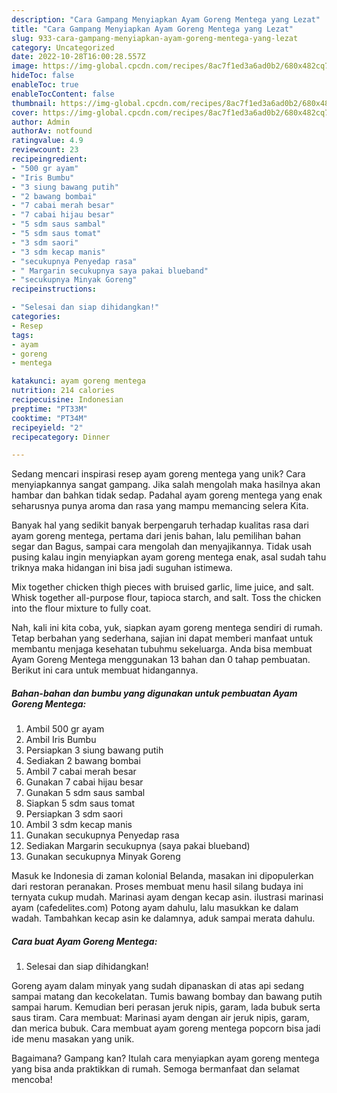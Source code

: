 ```yaml
---
description: "Cara Gampang Menyiapkan Ayam Goreng Mentega yang Lezat"
title: "Cara Gampang Menyiapkan Ayam Goreng Mentega yang Lezat"
slug: 933-cara-gampang-menyiapkan-ayam-goreng-mentega-yang-lezat
category: Uncategorized
date: 2022-10-28T16:00:28.557Z
image: https://img-global.cpcdn.com/recipes/8ac7f1ed3a6ad0b2/680x482cq70/ayam-goreng-mentega-foto-resep-utama.jpg
hideToc: false
enableToc: true
enableTocContent: false
thumbnail: https://img-global.cpcdn.com/recipes/8ac7f1ed3a6ad0b2/680x482cq70/ayam-goreng-mentega-foto-resep-utama.jpg
cover: https://img-global.cpcdn.com/recipes/8ac7f1ed3a6ad0b2/680x482cq70/ayam-goreng-mentega-foto-resep-utama.jpg
author: Admin
authorAv: notfound
ratingvalue: 4.9
reviewcount: 23
recipeingredient:
- "500 gr ayam"
- "Iris Bumbu"
- "3 siung bawang putih"
- "2 bawang bombai"
- "7 cabai merah besar"
- "7 cabai hijau besar"
- "5 sdm saus sambal"
- "5 sdm saus tomat"
- "3 sdm saori"
- "3 sdm kecap manis"
- "secukupnya Penyedap rasa"
- " Margarin secukupnya saya pakai blueband"
- "secukupnya Minyak Goreng"
recipeinstructions:

- "Selesai dan siap dihidangkan!"
categories:
- Resep
tags:
- ayam
- goreng
- mentega

katakunci: ayam goreng mentega 
nutrition: 214 calories
recipecuisine: Indonesian
preptime: "PT33M"
cooktime: "PT34M"
recipeyield: "2"
recipecategory: Dinner

---
```





Sedang mencari inspirasi resep ayam goreng mentega yang unik? Cara menyiapkannya sangat gampang. Jika salah mengolah maka hasilnya akan hambar dan bahkan tidak sedap. Padahal ayam goreng mentega yang enak seharusnya punya aroma dan rasa yang mampu memancing selera Kita.





Banyak hal yang sedikit banyak berpengaruh terhadap kualitas rasa dari ayam goreng mentega, pertama dari jenis bahan, lalu pemilihan bahan segar dan Bagus, sampai cara mengolah dan menyajikannya. Tidak usah pusing kalau ingin menyiapkan ayam goreng mentega enak,      asal sudah tahu triknya maka hidangan ini bisa jadi suguhan istimewa.














Mix together chicken thigh pieces with bruised garlic, lime juice, and salt. Whisk together all-purpose flour, tapioca starch, and salt. Toss the chicken into the flour mixture to fully coat.






Nah, kali ini kita coba, yuk, siapkan ayam goreng mentega sendiri di rumah. Tetap berbahan yang sederhana, sajian ini dapat memberi manfaat untuk membantu menjaga kesehatan tubuhmu sekeluarga. Anda bisa membuat Ayam Goreng Mentega menggunakan 13 bahan dan 0 tahap pembuatan. Berikut ini cara untuk membuat hidangannya.

<!--inarticleads1-->

##### Bahan-bahan dan bumbu yang digunakan untuk pembuatan Ayam Goreng Mentega:

1. Ambil 500 gr ayam
1. Ambil Iris Bumbu
1. Persiapkan 3 siung bawang putih
1. Sediakan 2 bawang bombai
1. Ambil 7 cabai merah besar
1. Gunakan 7 cabai hijau besar
1. Gunakan 5 sdm saus sambal
1. Siapkan 5 sdm saus tomat
1. Persiapkan 3 sdm saori
1. Ambil 3 sdm kecap manis
1. Gunakan secukupnya Penyedap rasa
1. Sediakan  Margarin secukupnya (saya pakai blueband)
1. Gunakan secukupnya Minyak Goreng


Masuk ke Indonesia di zaman kolonial Belanda, masakan ini dipopulerkan dari restoran peranakan. Proses membuat menu hasil silang budaya ini ternyata cukup mudah. Marinasi ayam dengan kecap asin. ilustrasi marinasi ayam (cafedelites.com) Potong ayam dahulu, lalu masukkan ke dalam wadah. Tambahkan kecap asin ke dalamnya, aduk sampai merata dahulu. 

<!--inarticleads2-->

##### Cara buat Ayam Goreng Mentega:


1. Selesai dan siap dihidangkan!

Goreng ayam dalam minyak yang sudah dipanaskan di atas api sedang sampai matang dan kecokelatan. Tumis bawang bombay dan bawang putih sampai harum. Kemudian beri perasan jeruk nipis, garam, lada bubuk serta saus tiram. Cara membuat: Marinasi ayam dengan air jeruk nipis, garam, dan merica bubuk. Cara membuat ayam goreng mentega popcorn bisa jadi ide menu masakan yang unik. 

Bagaimana? Gampang kan? Itulah cara menyiapkan ayam goreng mentega yang bisa anda praktikkan di rumah. Semoga bermanfaat dan selamat mencoba!
